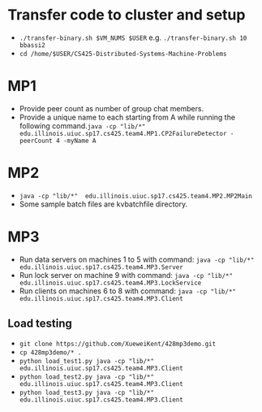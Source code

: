 # Transfer code to cluster and setup
* `./transfer-binary.sh $VM_NUMS $USER` e.g. `./transfer-binary.sh 10 bbassi2`
* `cd /home/$USER/CS425-Distributed-Systems-Machine-Problems`


# MP1
* Provide peer count as number of group chat members.
* Provide a unique name to each starting from A while running the following command.`java -cp "lib/*"  edu.illinois.uiuc.sp17.cs425.team4.MP1.CP2FailureDetector -peerCount 4 -myName A`


# MP2
* `java -cp "lib/*"  edu.illinois.uiuc.sp17.cs425.team4.MP2.MP2Main`
* Some sample batch files are kvbatchfile directory.


# MP3
* Run data servers on machines 1 to 5 with command: `java -cp "lib/*"  edu.illinois.uiuc.sp17.cs425.team4.MP3.Server`
* Run lock server on machine 9 with command: `java -cp "lib/*"  edu.illinois.uiuc.sp17.cs425.team4.MP3.LockService`
* Run clients on machines 6 to 8 with command: `java -cp "lib/*"  edu.illinois.uiuc.sp17.cs425.team4.MP3.Client`
 
## Load testing
* `git clone https://github.com/XueweiKent/428mp3demo.git`
* `cp 428mp3demo/* .`
* `python load_test1.py java -cp "lib/*"  edu.illinois.uiuc.sp17.cs425.team4.MP3.Client`
* `python load_test2.py java -cp "lib/*"  edu.illinois.uiuc.sp17.cs425.team4.MP3.Client`
* `python load_test3.py java -cp "lib/*"  edu.illinois.uiuc.sp17.cs425.team4.MP3.Client`
